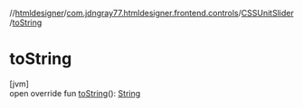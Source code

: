 //[htmldesigner](../../../index.md)/[com.jdngray77.htmldesigner.frontend.controls](../index.md)/[CSSUnitSlider](index.md)/[toString](to-string.md)

# toString

[jvm]\
open override fun [toString](to-string.md)(): [String](https://kotlinlang.org/api/latest/jvm/stdlib/kotlin/-string/index.html)
